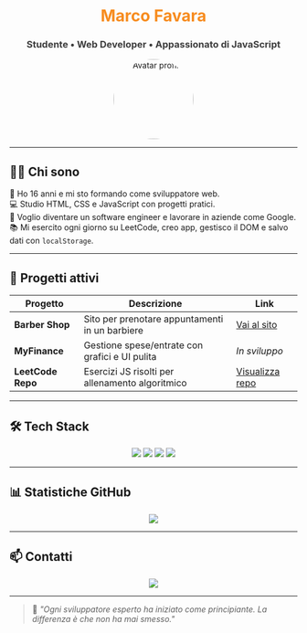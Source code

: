 

<!--
**MarcoF-Dev/MarcoF-Dev** is a ✨ _special_ ✨ repository because its `README.md` (this file) appears on your GitHub profile.

<!-- HEADER -->
<h1 align="center" style="color:#f78c1f;">Marco Favara</h1>
<h3 align="center" style="color:#3d3d3d;">Studente • Web Developer • Appassionato di JavaScript</h3>

<p align="center">
  <img src="https://i.imgur.com/jGYIpkf.png" width="140" style="border-radius:50%;" alt="Avatar profilo" />
</p>

---

## 🧑‍💻 Chi sono

🎯 Ho 16 anni e mi sto formando come sviluppatore web.  
💻 Studio HTML, CSS e JavaScript con progetti pratici.  
🧠 Voglio diventare un software engineer e lavorare in aziende come Google.  
📚 Mi esercito ogni giorno su LeetCode, creo app, gestisco il DOM e salvo dati con `localStorage`.

---

## 🚀 Progetti attivi

| Progetto | Descrizione | Link |
|---------|-------------|------|
| **Barber Shop** | Sito per prenotare appuntamenti in un barbiere | [Vai al sito](https://MarcoF-Dev.github.io/Barber-shop/) |
| **MyFinance** | Gestione spese/entrate con grafici e UI pulita | _In sviluppo_ |
| **LeetCode Repo** | Esercizi JS risolti per allenamento algoritmico | [Visualizza repo](https://MarcoF-Dev.github.com//leetcode-js) |

---

## 🛠️ Tech Stack

<p align="center">
  <img src="https://img.shields.io/badge/HTML5-%23f78c1f?style=for-the-badge&logo=html5&logoColor=white"/>
  <img src="https://img.shields.io/badge/CSS3-%2347d7ac?style=for-the-badge&logo=css3&logoColor=white"/>
  <img src="https://img.shields.io/badge/JavaScript-%23fbc948?style=for-the-badge&logo=javascript&logoColor=black"/>
  <img src="https://img.shields.io/badge/GitHub-%233d3d3d?style=for-the-badge&logo=github&logoColor=white"/>
</p>

---

## 📊 Statistiche GitHub

<p align="center">
  <img src="https://github-readme-stats.vercel.app/api?username=MarcoF-Dev&show_icons=true&hide_title=true&theme=graywhite&icon_color=f78c1f&text_color=3d3d3d" />
</p>

---

## 📫 Contatti

<p align="center">
  <a href="mailto:marcofavara.dev@gmail.com">
    <img src="https://img.shields.io/badge/Email-%2347d7ac?style=for-the-badge&logo=gmail&logoColor=white" />
  </a>
</p>

---

> 🧠 _"Ogni sviluppatore esperto ha iniziato come principiante. La differenza è che non ha mai smesso."_

